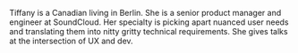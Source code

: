 Tiffany is a Canadian living in Berlin. She is a senior product manager and engineer at SoundCloud. Her specialty is picking apart nuanced user needs and translating them into nitty gritty technical requirements. She gives talks at the intersection of UX and dev.
